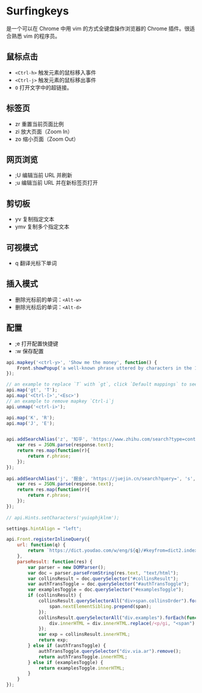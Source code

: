 # Surfingkeys

是一个可以在 Chrome 中用 vim 的方式全键盘操作浏览器的 Chrome 插件。很适合熟悉 vim 的程序员。



## 鼠标点击

* `<Ctrl-h>` 触发元素的鼠标移入事件
* `<Ctrl-j>` 触发元素的鼠标移出事件
* `O` 打开文字中的超链接。


## 标签页

* zr 重置当前页面比例
* zi 放大页面（Zoom In）
* zo 缩小页面（Zoom Out）



## 网页浏览

* ;U 编辑当前 URL 并刷新
* ;u 编辑当前 URL 并在新标签页打开



## 剪切板

* yv 复制指定文本
* ymv 复制多个指定文本



## 可视模式

* q 翻译光标下单词



## 插入模式

* 删除光标前的单词：`<Alt-w>`
* 删除光标后的单词：`<Alt-d>`



## 配置

* ;e 打开配置快捷键  
* :w 保存配置


```js
api.mapkey('<ctrl-y>', 'Show me the money', function() {
    Front.showPopup('a well-known phrase uttered by characters in the 1996 film Jerry Maguire (Escape to close).');
});

// an example to replace `T` with `gt`, click `Default mappings` to see how `T` works.
api.map('gt', 'T');
api.map('<Ctrl-[>','<Esc>')
// an example to remove mapkey `Ctrl-i`j
api.unmap('<ctrl-i>');

api.map('K', 'R');
api.map('J', 'E');


api.addSearchAlias('z', '知乎', 'https://www.zhihu.com/search?type=content&q=', 's', null, function(response) {
    var res = JSON.parse(response.text);
    return res.map(function(r){
        return r.phrase;
    });
});
 
api.addSearchAlias('j', '掘金', 'https://juejin.cn/search?query=', 's', null, function(response) {
    var res = JSON.parse(response.text);
    return res.map(function(r){
        return r.phrase;
    });
});
 
// api.Hints.setCharacters('yuiophjklnm');

settings.hintAlign = "left";

api.Front.registerInlineQuery({
    url: function(q) {
        return `https://dict.youdao.com/w/eng/${q}/#keyfrom=dict2.index`;
    },
    parseResult: function(res) {
        var parser = new DOMParser();
        var doc = parser.parseFromString(res.text, "text/html");
        var collinsResult = doc.querySelector("#collinsResult");
        var authTransToggle = doc.querySelector("#authTransToggle");
        var examplesToggle = doc.querySelector("#examplesToggle");
        if (collinsResult) {
            collinsResult.querySelectorAll("div>span.collinsOrder").forEach(function(span) {
                span.nextElementSibling.prepend(span);
            });
            collinsResult.querySelectorAll("div.examples").forEach(function(div) {
                div.innerHTML = div.innerHTML.replace(/<p/gi, "<span").replace(/<\/p>/gi, "</span>");
            });
            var exp = collinsResult.innerHTML;
            return exp;
        } else if (authTransToggle) {
            authTransToggle.querySelector("div.via.ar").remove();
            return authTransToggle.innerHTML;
        } else if (examplesToggle) {
            return examplesToggle.innerHTML;
        }
    }
});

```



